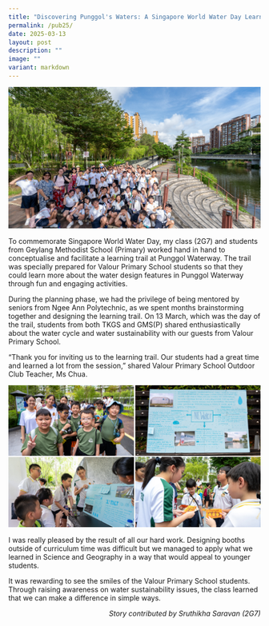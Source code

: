 ```yaml
---
title: "Discovering Punggol's Waters: A Singapore World Water Day Learning Trail"
permalink: /pub25/
date: 2025-03-13
layout: post
description: ""
image: ""
variant: markdown
---
```

<img src="/images/Sparkling_Moment/2025/PUB_Hero.png">

<p>To commemorate Singapore World Water Day, my class (2G7) and students from Geylang Methodist School (Primary) worked hand in hand to conceptualise and facilitate a learning trail at Punggol Waterway. The trail was specially prepared for Valour Primary School students so that they could learn more about the water design features in Punggol Waterway through fun and engaging activities.</p>

<p>During the planning phase, we had the privilege of being mentored by seniors from Ngee Ann Polytechnic, as we spent months brainstorming together and designing the learning trail. On 13 March, which was the day of the trail, students from both TKGS and GMS(P) shared enthusiastically about the water cycle and water sustainability with our guests from Valour Primary School. </p>

<p>“Thank you for inviting us to the learning trail. Our students had a great time and learned a lot from the session,” shared Valour Primary School Outdoor Club Teacher, Ms Chua.</p>

<img src="/images/Sparkling_Moment/2025/PUB_1.png">

<p>I was really pleased by the result of all our hard work. Designing booths outside of curriculum time was difficult but we managed to apply what we learned in Science and Geography in a way that would appeal to younger students. </p>

<p>It was rewarding to see the smiles of the Valour Primary School students. Through raising awareness on water sustainability issues, the class learned that we can make a difference in simple ways.</p>

<p align="right"><i>Story contributed by Sruthikha Saravan (2G7)</i> </p>